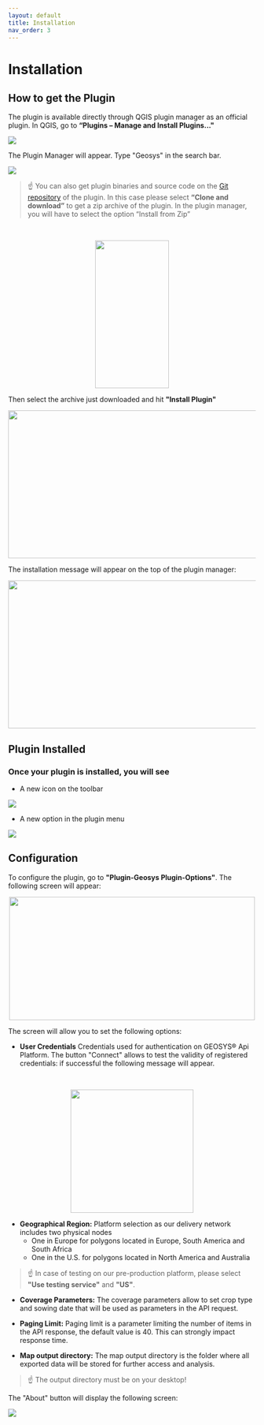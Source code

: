 ```yaml
---
layout: default
title: Installation
nav_order: 3
---
```



# Installation

## How to get the Plugin
The plugin is available directly through QGIS plugin manager as an official plugin. In QGIS, go to <Strong>“Plugins – Manage and Install Plugins..." </Strong>

![](https://github.com/GEOSYS/Images/blob/c233061865ec2c20423f05b05aca379e46a0bff7/QGIS/pictures/doc1.png)

The Plugin Manager will appear.
Type "Geosys" in the search bar.

![](https://github.com/GEOSYS/Images/blob/c233061865ec2c20423f05b05aca379e46a0bff7/QGIS/pictures/doc2.jpg)

> ☝️ You can also get plugin binaries and source code on the [Git repository](https://github.com/GEOSYS/qgis-plugin) of the plugin. In this case please select <Strong>“Clone and download”</Strong> to get a zip archive of the plugin. 
In the plugin manager, you will have to select the option “Install from Zip” 
<br>
<p align="center">
  <img width="150" height="300" src="https://github.com/GEOSYS/Images/blob/c233061865ec2c20423f05b05aca379e46a0bff7/QGIS/pictures/doc3.jpg">
</p>

Then select the archive just downloaded and hit <Strong>"Install Plugin"</Strong>
<p align="center">
  <img width="600" height="300" src="https://github.com/GEOSYS/Images/blob/c233061865ec2c20423f05b05aca379e46a0bff7/QGIS/pictures/doc4.jpg">
</p>

The installation message will appear on the top of the plugin manager:
<p align="center">
  <img width="600" height="300" src="https://github.com/GEOSYS/Images/blob/c233061865ec2c20423f05b05aca379e46a0bff7/QGIS/pictures/doc5.png">
</p>

## Plugin Installed

 ### Once your plugin is installed, you will see


 - A new icon on the toolbar

![](https://github.com/GEOSYS/Images/blob/c233061865ec2c20423f05b05aca379e46a0bff7/QGIS/pictures/plugin_icon.png)

 - A new option in the plugin menu


![](https://github.com/GEOSYS/Images/blob/c233061865ec2c20423f05b05aca379e46a0bff7/QGIS/pictures/geosys_plugin_option.png)

## Configuration


To configure the plugin, go to <Strong>"Plugin-Geosys Plugin-Options"</Strong>.
The following screen will appear:
<br>
<p align="center">
  <img width="500" height="250" src="https://github.com/GEOSYS/Images/blob/c233061865ec2c20423f05b05aca379e46a0bff7/QGIS/pictures/geosys_option_panel.png">
<br>

The screen will allow you to set the following options:
- <Strong>User Credentials</Strong> Credentials used for authentication on GEOSYS® Api Platform. The button "Connect" allows to test the validity of registered credentials: if successful the following message will appear.
<br>
<p align="center">
  <img width="250" height="250" src="https://github.com/GEOSYS/Images/blob/c233061865ec2c20423f05b05aca379e46a0bff7/QGIS/pictures/Authentication_image.png">
<br>
</p>

- <Strong>Geographical Region:</Strong> Platform selection as our delivery network includes two physical nodes
    - One in Europe for polygons located in Europe, South America and South Africa
    - One in the U.S. for polygons located in North America and Australia
 > ☝️  In case of testing on our pre-production platform, please select **"Use testing service"** and **"US"**.


 - <Strong>Coverage Parameters:</Strong> The coverage parameters allow to set crop type and sowing date that will be used as parameters in the API request.

 - <Strong>Paging Limit:</Strong> Paging limit is a parameter limiting the number of items in the API response, the default value is 40. This can strongly impact response time.
 
 - <Strong>Map output directory:</Strong> The map output directory is the folder where all exported data will be stored for further access and analysis.
 > ☝️   The output directory must be on your desktop!

 The "About" button will display the following screen:

 ![](https://github.com/GEOSYS/Images/blob/c233061865ec2c20423f05b05aca379e46a0bff7/QGIS/pictures/About_button.png)
